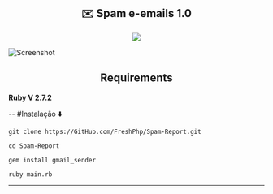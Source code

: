 <h2 align="center">✉️ Spam e-emails 1.0</h2>
<p align="center">
  <a href="https://www.ruby-lang.org/pt/">
   <img src="https://img.shields.io/badge/Ruby-v2-red">
</a>
</p>

![Screenshot](https://telegra.ph/file/4539e62a26fc3862e3814.png)



<h2 align="center">Requirements</h2>

**Ruby V 2.7.2**

--
#Instalação ⬇️

```
git clone https://GitHub.com/FreshPhp/Spam-Report.git

cd Spam-Report

gem install gmail_sender

ruby main.rb

```
---

